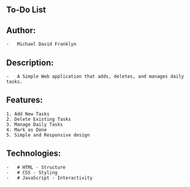 ##                             To-Do List

## Author:
    -   Michael David Franklyn 

## Description:
    -   A Simple Web application that adds, deletes, and manages daily tasks.

## Features:
    1. Add New Tasks
    2. Delete Existing Tasks
    3. Manage Daily Tasks
    4. Mark as Done
    5. Simple and Responsive design

## Technologies:
    -   # HTML - Structure
    -   # CSS - Styling
    -   # JavaScript - Interactivity



